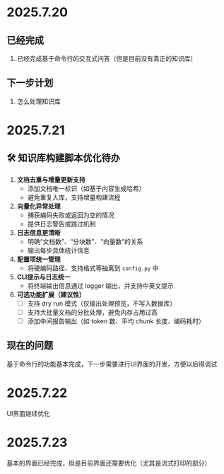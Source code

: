 # 2025.7.20
## 已经完成
1. 已经完成基于命令行的交互式问答（但是目前没有真正的知识库）
## 下一步计划
1. 怎么处理知识库

# 2025.7.21
## 🛠 知识库构建脚本优化待办
1. **文档去重与增量更新支持**
   * 添加文档唯一标识（如基于内容生成哈希）
   * 避免重复入库，支持增量构建流程
2. **向量化异常处理**
   * 捕获编码失败或返回为空的情况
   * 提供日志警告或跳过机制
3. **日志信息更清晰**
   * 明确“文档数”、“分块数”、“向量数”的关系
   * 输出每步具体统计信息
4. **配置项统一管理**
   * 将硬编码路径、支持格式等抽离到 `config.py` 中
5. **CLI提示与日志统一**
   * 将终端输出信息通过 logger 输出，并支持中英文提示
6. **可选功能扩展（建议性）**
   * [ ] 支持 dry run 模式（仅输出处理预览，不写入数据库）
   * [ ] 支持大批量文档的分批处理，避免内存占用过高
   * [ ] 添加中间报告输出（如 token 数、平均 chunk 长度、编码耗时）

## 现在的问题
基于命令行的功能基本完成，下一步需要进行UI界面的开发，方便以后得调试

# 2025.7.22
UI界面继续优化


# 2025.7.23
基本的界面已经完成，但是目前界面还需要优化（尤其是流式打印的部分）
